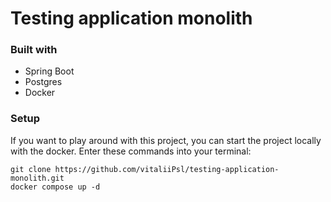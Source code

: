 # Testing application monolith

### Built with
 - Spring Boot
 - Postgres
 - Docker

### Setup
If you want to play around with this project, you can start the project locally with the docker.
Enter these commands into your terminal:
```
git clone https://github.com/vitaliiPsl/testing-application-monolith.git
docker compose up -d
```
